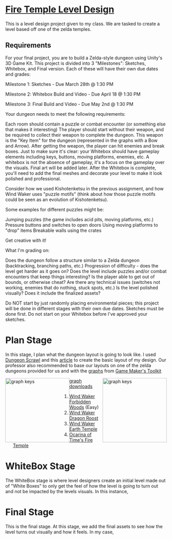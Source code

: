 # [Fire Temple Level Design](https://www.youtube.com/playlist?list=PLzhOA58UvV9PQWqKbFqEgF0sX4Wwo6scu)
 This is a level design project given to my class. We are tasked to create a level based off one of the zelda temples.

## Requirements
For your final project, you are to build a Zelda-style dungeon using Unity's 3D Game Kit. This project is divided into 3 "Milestones": Sketches, Whitebox, and Final version. Each of these will have their own due dates and grades:

Milestone 1: Sketches - Due March 28th @ 1:30 PM

Milestone 2: Whitebox Build and Video - Due April 18 @ 1:30 PM

Milestone 3: Final Build and Video - Due May 2nd @ 1:30 PM

Your dungeon needs to meet the following requirements:

Each room should contain a puzzle or combat encounter (or something else that makes it interesting)
The player should start without their weapon, and be required to collect their weapon to complete the dungeon. This weapon is the "Key Item" for the dungeon (represented in the graphs with a Bow and Arrow). After getting the weapon, the player can hit enemies and break boxes.
Just to make sure it's clear: your Whitebox should have gameplay elements including keys, buttons, moving platforms, enemies, etc. A whitebox is not the absence of gameplay, it's a focus on the gameplay over the visuals. Final art will be added later.
After the Whitebox is complete, you'll need to add the final meshes and decorate your level to make it look polished and professional.

Consider how we used Kishotenketsu in the previous assignment, and how Wind Waker uses "puzzle motifs" (think about how those puzzle motifs could be seen as an evolution of Kishotenketsu).

Some examples for different puzzles might be:

Jumping puzzles (the game includes acid pits, moving platforms, etc.)
Pressure buttons and switches to open doors
Using moving platforms to "drop" items
Breakable walls using the crates

Get creative with it!

What I'm grading on:

Does the dungeon follow a structure similar to a Zelda dungeon (backtracking, branching paths, etc.)
Progression of difficulty - does the level get harder as it goes on?
Does the level include puzzles and/or combat encounters that keep things interesting?
Is the player able to get out of bounds, or otherwise cheat?
Are there any technical issues (switches not working, enemies that do nothing, stuck spots, etc.)
Is the level polished visually? Does it include the finalized assets?

Do NOT start by just randomly placing environmental pieces; this project will be done in different stages with their own due dates. Sketches must be done first. Do not start on your Whitebox before I've approved your sketches.

# Plan Stage
In this stage, I plan what the dungeon layout is going to look like. 
I used [Dungeon Scrawl](https://www.dungeonscrawl.com) and this [article](https://www.worldofleveldesign.com/categories/cat-level-design.php) to create the basic layout of my design. Our professor also recommended to base our layouts on one of the zelda dungeons provided for us and with the [graphs](https://www.patreon.com/posts/how-my-boss-key-13801754) from [Game Maker's Toolkit](https://www.youtube.com/playlist?list=PLc38fcMFcV_ul4D6OChdWhsNsYY3NA5B2)
<br>  


<img src="https://c10.patreonusercontent.com/4/patreon-media/p/post/13801754/29fa8d1e33e24282bbde32e49879c0c4/eyJwIjoxfQ%3D%3D/1.png?token-time=1665360000&token-hash=QT6jMTxlR6goXLRe5O4cRWev9MiLaaX2vhASfBDOiGE%3D" alt="graph keys" style="float:left;width:200px;"/>

<img src="https://ucded9f7433a3311c0fedc216aaa.previews.dropboxusercontent.com/p/thumb/ABoQ-ZlQSaJDWCF2FEfaFAi7jC788GBNq56lj_Bsv7hgH4owD-1A6AgsseBM-YlCr1H9D_Hn_efA73XLGlGp-1uL8ua_8YtQJLO89fJ5lw37MCK3EAUkDL__N-R5fvGM8t5z9cjXd3mnWLP_XtLVf02-74P5fNiOcPg7mfOV95JiK5keOiNcjXQdnj4b1L1BtEqpwuaML_GtfYvsXHLKFDX9TwM5RTtkduOt3U2cmf3cgJxrJfs5Dr29YXW6Lgbxy6hcRFIu4FiYiwI76M61KIOFmC2K_QeZq9rYX_QchvwzD__GOno7iRoykLkUXLlfQ54e0NusetiwMuJbJU85woCuaI3VixjYjY8G5h09BtrolAxU_xyuJsOsn8nCAScbSK0/p.png" alt="graph keys" style="float:right;width:200px;"/>

[graph downloads](https://www.dropbox.com/sh/0arnq2gf89e8hem/AAAJYLhV8VT7o4meCTa-hRdVa?dl=0)
<br>

1. [Wind Waker Forbidden Woods](https://uc780dea38eb8c8002ed1fdcc054.previews.dropboxusercontent.com/p/thumb/ABo0JKLwbaLi4uIVzgVUQD3V3-XbTcDhHXT0pxxoCBmfPEO1yiQgbchOR9Wf6oTLk3WjaDSsYnMCVYGNkXzDRKyd1jVc1NIQRCDgojkzmSnOyyZh09W6cs6WHL29PWiXKFF5QmHHf0DYMW0V95wpeksGTZhL7CoLyTzWjO6kH2H7366dSzGaLoZR0GOaf0ubjzGPAXTL9IGUijzSIOskeNYBVrnrFJc63uX0FjyljZib5g0VX14n3Z_fzyCGenNTJDAhtbmGuKDCZ7uGRd2b7G8-YTh_n9UiWmVfO7YOfWYDUOUZ6_QIHf2I3VNGcVxQdiVKSclCvOa599j4HZ_ufo9z3QRSpUaGhEsW6OoT2Sx8KP0WB6BiMZLZLTmvAFKLBVM/p.png) (Easy)<br>
2. [Wind Waker Dragon Roost](https://uccc522c06a67ace5b5c5ba1efad.previews.dropboxusercontent.com/p/thumb/ABogQqnv_R-szuf_Dh6jAVvgaCmhM2PBfdD4BvM6WV3TOMd5ZqWmlzRcnh46IO035HIG7D7S3d8zdCnhIQGohZCYRD6wA79XEEePVHUa7Zy8Tn6KA3XZ37lXR6HhJ8LYKVNLEQuNj-6e-OthKnYXQfhHaQh6ofwEVWek-0De_3cEL2CW_A10qkDMSLVoFgNHbfULeq4f4LcB6M5BcI-LAqw2fXnYx3xbBWxO6qOMThaBhQcWHq7DcwdMMupL_rt7fu4oZJAhfjJLMgGTm7ZwswTjF4uwkknbBK7gsIMHm1Tq76tzsk4q4ogKfWsukB9Kls31NPQqztMwPtPJsm9aVeRDs_vpFdy_JF9N-pdmT50dHS8TQWkIyPWH5QYgU0CznRU/p.png)<br>
3. [Wind Waker Earth Temple](https://ucbc4666e54a3c99ff8fb87ae2df.previews.dropboxusercontent.com/p/thumb/ABoX1rn_kK8P8RyuZJahEpK5t0_oukObQPyCImADI3sVRtAKuX-IVM_U1NTxPMQ1xRifGDSavtymOKG7sE7aHXBcXhodKf7h41axpgR4sGVP1Jzhr3VRs5lPFgD7yDAbgEeMQzJNbMEjGHJBQ9RQ0QplPOK3Vu6fAvlgDU4KoUK8aLZrE_ZFcc2lAWQwCj9j-Egz6-mkPQqncnKCQ0QPz1YdSarY8Rjy09kxGyfjlVs6LIQtIjeqzi9NOCZg2YT1EBuvLdo6HnlNFXIBfeJSDqUZocKqGXpxOkhHtBRb9EcWQx2NaAqJRMZoR96ak9zq6Woxs8RbL0VWnEqhsW_chdFiHrdLCbHZDuFEFWVV-9_aoS4myOYp31TKQQYd45pgumc/p.png)<br>
4. [Ocarina of Time's Fire Temple](https://ucded9f7433a3311c0fedc216aaa.previews.dropboxusercontent.com/p/thumb/ABoQ-ZlQSaJDWCF2FEfaFAi7jC788GBNq56lj_Bsv7hgH4owD-1A6AgsseBM-YlCr1H9D_Hn_efA73XLGlGp-1uL8ua_8YtQJLO89fJ5lw37MCK3EAUkDL__N-R5fvGM8t5z9cjXd3mnWLP_XtLVf02-74P5fNiOcPg7mfOV95JiK5keOiNcjXQdnj4b1L1BtEqpwuaML_GtfYvsXHLKFDX9TwM5RTtkduOt3U2cmf3cgJxrJfs5Dr29YXW6Lgbxy6hcRFIu4FiYiwI76M61KIOFmC2K_QeZq9rYX_QchvwzD__GOno7iRoykLkUXLlfQ54e0NusetiwMuJbJU85woCuaI3VixjYjY8G5h09BtrolAxU_xyuJsOsn8nCAScbSK0/p.png)<br>


# WhiteBox Stage
The WhiteBox stage is where level designers create an initial level made out of "White Boxes" to only get the feel of how the level is going to turn out and not be impacted by the levels visuals. In this instance,
# Final Stage
This is the final stage. At this stage, we add the final assets to see how the level turns out visually and how it feels. In my case,